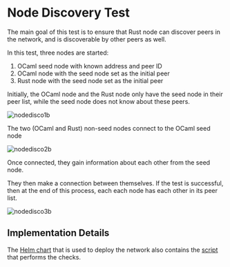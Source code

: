 

# Node Discovery Test

The main goal of this test is to ensure that Rust node can discover peers in the network, and is discoverable by other peers as well.

In this test, three nodes are started:



1. OCaml seed node with known address and peer ID
2. OCaml node with the seed node set as the initial peer
3. Rust node with the seed node set as the initial peer

Initially, the OCaml node and the Rust node only have the seed node in their peer list, while the seed node does not know about these peers.

![nodedisco1b](https://github.com/openmina/openmina/assets/60480123/9165203e-c262-4cc7-add7-bd1b2f1be88b)



The two (OCaml and Rust) non-seed nodes connect to the OCaml seed node


![nodedisco2b](https://github.com/openmina/openmina/assets/60480123/a8f29fb4-57f7-404c-b062-b3872616277b)




Once connected, they gain information about each other from the seed node.

They then make a connection between themselves. If the test is successful, then at the end of this process, each each node has each other in its peer list.



![nodedisco3b](https://github.com/openmina/openmina/assets/60480123/e36fa389-63c0-453e-a062-9b00570747cf)




## Implementation Details

The [Helm chart](https://github.com/openmina/helm-charts/tree/main/openmina-discovery) that is used to deploy the network also contains the [script](https://github.com/openmina/helm-charts/blob/main/openmina-discovery/scripts/test.sh) that performs the checks.
